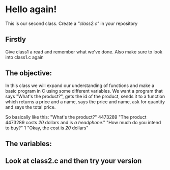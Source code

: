 # Hello again!

This is our second class. Create a _"class2.c"_ in your repository

## Firstly

Give class1 a read and remember what we've done. Also make sure to look into class1.c again

## The objective:

In this class we will expand our understanding of functions and make a basic program in C using some different variables. We want a program that says "What's the product?", gets the id of the product, sends it to a function which returns a price and a name, says the price and name, ask for quantity and says the total price.

So basically like this:
"What's the product?"
4473289
"The product 4473289 costs _20_ dollars and is _a headphone_."
"How much do you intend to buy?"
1
"Okay, the cost is _20_ dollars"

## The variables:

## Look at class2.c and then try your version
